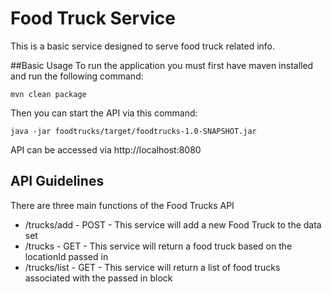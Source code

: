 # Food Truck Service
This is a basic service designed to serve food truck related info.

##Basic Usage
To run the application you must first have maven installed and run the following command:

```mvn clean package```

Then you can start the API via this command:

```java -jar foodtrucks/target/foodtrucks-1.0-SNAPSHOT.jar```

API can be accessed via http://localhost:8080

## API Guidelines

There are three main functions of the Food Trucks API
- /trucks/add - POST - This service will add a new Food Truck to the data set
- /trucks - GET - This service will return a food truck based on the locationId passed in
- /trucks/list - GET - This service will return a list of food trucks associated with the passed in block
